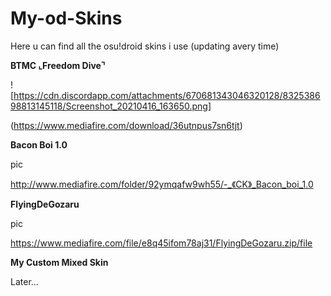 # My-od-Skins
Here u can find all the osu!droid skins i use (updating avery time)

**BTMC ⌞Freedom Dive⌝**

![https://cdn.discordapp.com/attachments/670681343046320128/832538698813145118/Screenshot_20210416_163650.png]

(https://www.mediafire.com/download/36utnpus7sn6tjt)


**Bacon Boi 1.0**

pic

http://www.mediafire.com/folder/92ymqafw9wh55/-_《CK》_Bacon_boi_1.0


**FlyingDeGozaru**

pic

https://www.mediafire.com/file/e8q45ifom78aj31/FlyingDeGozaru.zip/file


**My Custom Mixed Skin**

Later...
